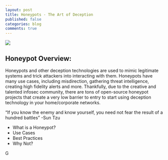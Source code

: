 ```yaml
--- 
layout: post 
title: Honeypots - The Art of Deception  
published: false 
categories: blog 
comments: true 
--- 
```


![]({{site.baseurl}}/images/HoneyPot.jpg) 

## Honeypot Overview:
Honeypots and other deception technologies are used to mimic legitimate systems and trick attackers into interacting with them. Honeypots have many use cases, including misdirection, gathering threat intelligence, creating high fidelity alerts and more. Thankfully, due to the creative and talented infosec community, there are tons of open-source honeypot projects that create a very low barrier to entry to start using deception technology in your home/corporate networks. 

“If you know the enemy and know yourself, you need not fear the result of a hundred battles”
-Sun Tzu


-	What is a Honeypot?
-	Use Cases
-	Best Practices
-	Why Not?

G
